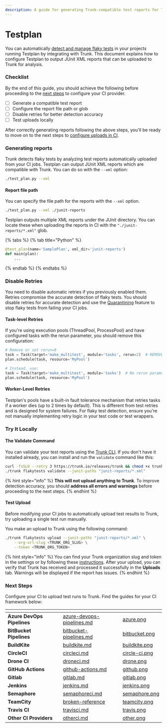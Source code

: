 ```yaml
---
description: A guide for generating Trunk-compatible test reports for Testplan
---
```


# Testplan

You can automatically [detect and manage flaky tests](../../detection.md) in your projects running  Testplan by integrating with Trunk. This document explains how to configure Testplan to output JUnit XML reports that can be uploaded to Trunk for analysis.

### Checklist

By the end of this guide, you should achieve the following before proceeding to the [next steps](testplan.md#next-step) to configure your CI provider.

* [ ] Generate a compatible test report
* [ ] Configure the report file path or glob
* [ ] Disable retries for better detection accuracy
* [ ] Test uploads locally

After correctly generating reports following the above steps, you'll be ready to move on to the next steps to [configure uploads in CI](../ci-providers/).

### Generating reports

Trunk detects flaky tests by analyzing test reports automatically uploaded from your CI jobs. Testplan can output JUnit XML reports which are compatible with Trunk. You can do so with the `--xml` option:

```sh
./test_plan.py --xml
```

#### Report file path

You can specify the file path for the reports with the `--xml` option.

```sh
./test_plan.py --xml ./junit-reports
```

Testplan outputs multiple XML reports under the JUnit directory. You can locate these when uploading the reports in CI with the `"./junit-reports/*.xml"` glob.

{% tabs %}
{% tab title="Python" %}
```python
@test_plan(name='SamplePlan', xml_dir='junit-reports')
def main(plan):
    ...
```
{% endtab %}
{% endtabs %}

### Disable Retries

You need to disable automatic retries if you previously enabled them. Retries compromise the accurate detection of flaky tests. You should disable retries for accurate detection and use the [Quarantining](../../quarantining.md) feature to stop flaky tests from failing your CI jobs.

#### Task-level Retries

If you're using execution pools (ThreadPool, ProcessPool) and have configured tasks with the rerun parameter, you should remove this configuration:

```python
# Remove or set rerun=0
task = Task(target='make_multitest', module='tasks', rerun=2)  # REMOVE OR SET RERUN=0
plan.schedule(task, resource='MyPool')

# Instead, use:
task = Task(target='make_multitest', module='tasks')  # No rerun parameter
plan.schedule(task, resource='MyPool')
```

#### Worker-Level Retries

Testplan's pools have a built-in fault tolerance mechanism that retries tasks if a worker dies (up to 2 times by default). This is different from test retries and is designed for system failures. For flaky test detection, ensure you're not manually implementing retry logic in your test code or test wrappers.

### Try It Locally

#### The Validate Command

You can validate your test reports using the [Trunk CLI](../../uploader.md). If you don't have it installed already, you can install and run the `validate` command like this:

```sh
curl -fsSLO --retry 3 https://trunk.io/releases/trunk && chmod +x trunk
./trunk flakytests validate --junit-paths "junit-reports/*.xml"
```

{% hint style="info" %}
**This will not upload anything to Trunk**. To improve detection accuracy, you should **address all errors and warnings** before proceeding to the next steps.
{% endhint %}

#### Test Upload

Before modifying your CI jobs to automatically upload test results to Trunk, try uploading a single test run manually.

You make an upload to Trunk using the following command:

```sh
./trunk flakytests upload --junit-paths "junit-reports/*.xml" \
    --org-url-slug <TRUNK_ORG_SLUG> \
    --token <TRUNK_ORG_TOKEN>
```

{% hint style="info" %}
You can find your Trunk organization slug and token in the settings or by following these [instructions](https://docs.trunk.io/flaky-tests/get-started/ci-providers/otherci#id-1.-store-a-trunk_token-secret-in-your-ci-system). After your upload, you can verify that Trunk has received and processed it successfully in the **Uploads** tab. Warnings will be displayed if the report has issues.
{% endhint %}

### Next Steps

Configure your CI to upload test runs to Trunk. Find the guides for your CI framework below:

<table data-view="cards" data-full-width="false"><thead><tr><th></th><th data-hidden></th><th data-hidden data-card-target data-type="content-ref"></th><th data-hidden data-card-cover data-type="files"></th></tr></thead><tbody><tr><td><strong>Azure DevOps Pipelines</strong></td><td></td><td><a href="../ci-providers/azure-devops-pipelines.md">azure-devops-pipelines.md</a></td><td><a href="../../../.gitbook/assets/azure.png">azure.png</a></td></tr><tr><td><strong>BitBucket Pipelines</strong></td><td></td><td><a href="../ci-providers/bitbucket-pipelines.md">bitbucket-pipelines.md</a></td><td><a href="../../../.gitbook/assets/bitbucket.png">bitbucket.png</a></td></tr><tr><td><strong>BuildKite</strong></td><td></td><td><a href="../ci-providers/buildkite.md">buildkite.md</a></td><td><a href="../../../.gitbook/assets/buildkite.png">buildkite.png</a></td></tr><tr><td><strong>CircleCI</strong></td><td></td><td><a href="../ci-providers/circleci.md">circleci.md</a></td><td><a href="../../../.gitbook/assets/circle-ci.png">circle-ci.png</a></td></tr><tr><td><strong>Drone CI</strong></td><td></td><td><a href="../ci-providers/droneci.md">droneci.md</a></td><td><a href="../../../.gitbook/assets/drone.png">drone.png</a></td></tr><tr><td><strong>GitHub Actions</strong></td><td></td><td><a href="../ci-providers/github-actions.md">github-actions.md</a></td><td><a href="../../../.gitbook/assets/github.png">github.png</a></td></tr><tr><td><strong>Gitlab</strong></td><td></td><td><a href="../ci-providers/gitlab.md">gitlab.md</a></td><td><a href="../../../.gitbook/assets/gitlab.png">gitlab.png</a></td></tr><tr><td><strong>Jenkins</strong></td><td></td><td><a href="../ci-providers/jenkins.md">jenkins.md</a></td><td><a href="../../../.gitbook/assets/jenkins.png">jenkins.png</a></td></tr><tr><td><strong>Semaphore</strong></td><td></td><td><a href="../ci-providers/semaphoreci.md">semaphoreci.md</a></td><td><a href="../../../.gitbook/assets/semaphore.png">semaphore.png</a></td></tr><tr><td><strong>TeamCity</strong></td><td></td><td><a href="broken-reference/">broken-reference</a></td><td><a href="../../../.gitbook/assets/teamcity.png">teamcity.png</a></td></tr><tr><td><strong>Travis CI</strong></td><td></td><td><a href="../ci-providers/travisci.md">travisci.md</a></td><td><a href="../../../.gitbook/assets/travis.png">travis.png</a></td></tr><tr><td><strong>Other CI Providers</strong></td><td></td><td><a href="../ci-providers/otherci.md">otherci.md</a></td><td><a href="../../../.gitbook/assets/other.png">other.png</a></td></tr></tbody></table>
